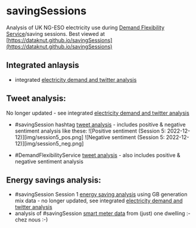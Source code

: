 # savingSessions

Analysis of UK NG-ESO electricity use during [Demand Flexibility Service](https://twitter.com/hashtag/DemandFlexibilityService)/saving sessions. Best viewed at [https://dataknut.github.io/savingSessions](https://dataknut.github.io/savingSessions)


## Integrated anlaysis

 * integrated [electricity demand and twitter analysis](dfsReport.html)
 
## Tweet analysis:

No longer updated - see integrated [electricity demand and twitter analysis](dfsReport.html)

 * #savingSession hashtag [tweet analysis](savingSessionsTweets.html) - includes positive & negative sentiment analysis like these:
 ![Positive sentiment (Session 5: 2022-12-12)][img/session5_pos.png]
 ![Negative sentiment (Session 5: 2022-12-12)][img/session5_neg.png]
 
 * #DemandFlexibilityService [tweet analysis](demandFlexibilityServiceTweets.html) - also includes positive & negative sentiment analysis
 
## Energy savings analysis:

 * #savingSession Session 1 [energy saving analysis](savingSessionsEnergy.html) using GB generation mix data - no longer updated, see integrated [electricity demand and twitter analysis](dfsReport.html)
 * analysis of #savingSession [smart meter data](https://dataknut.github.io/octopusAPI/energyReport.html#523_Winter_2022_SavingsSessions) from (just) one dwelling :- chez nous :-)
